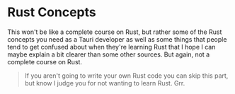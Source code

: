 # Rust Concepts

This won't be like a complete course on Rust, but rather some of the Rust concepts you need as a Tauri developer as well as some things that people tend to get confused about when they're learning Rust that I hope I can maybe explain a bit clearer than some other sources. But again, not a complete course on Rust.

> If you aren't going to write your own Rust code you can skip this part, but know I judge you for not wanting to learn Rust. Grr.
